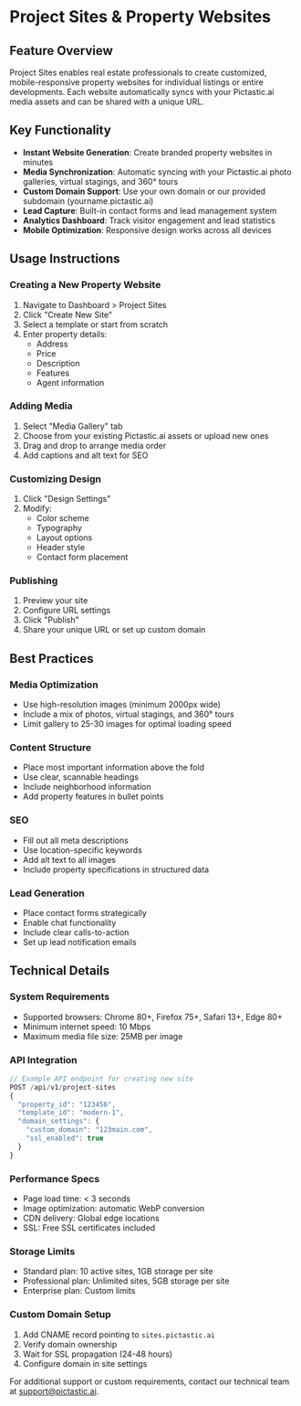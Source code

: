 # Project Sites & Property Websites

## Feature Overview
Project Sites enables real estate professionals to create customized, mobile-responsive property websites for individual listings or entire developments. Each website automatically syncs with your Pictastic.ai media assets and can be shared with a unique URL.

## Key Functionality
- **Instant Website Generation**: Create branded property websites in minutes
- **Media Synchronization**: Automatic syncing with your Pictastic.ai photo galleries, virtual stagings, and 360° tours
- **Custom Domain Support**: Use your own domain or our provided subdomain (yourname.pictastic.ai)
- **Lead Capture**: Built-in contact forms and lead management system
- **Analytics Dashboard**: Track visitor engagement and lead statistics
- **Mobile Optimization**: Responsive design works across all devices

## Usage Instructions

### Creating a New Property Website
1. Navigate to Dashboard > Project Sites
2. Click "Create New Site"
3. Select a template or start from scratch
4. Enter property details:
   - Address
   - Price
   - Description
   - Features
   - Agent information

### Adding Media
1. Select "Media Gallery" tab
2. Choose from your existing Pictastic.ai assets or upload new ones
3. Drag and drop to arrange media order
4. Add captions and alt text for SEO

### Customizing Design
1. Click "Design Settings"
2. Modify:
   - Color scheme
   - Typography
   - Layout options
   - Header style
   - Contact form placement

### Publishing
1. Preview your site
2. Configure URL settings
3. Click "Publish"
4. Share your unique URL or set up custom domain

## Best Practices

### Media Optimization
- Use high-resolution images (minimum 2000px wide)
- Include a mix of photos, virtual stagings, and 360° tours
- Limit gallery to 25-30 images for optimal loading speed

### Content Structure
- Place most important information above the fold
- Use clear, scannable headings
- Include neighborhood information
- Add property features in bullet points

### SEO
- Fill out all meta descriptions
- Use location-specific keywords
- Add alt text to all images
- Include property specifications in structured data

### Lead Generation
- Place contact forms strategically
- Enable chat functionality
- Include clear calls-to-action
- Set up lead notification emails

## Technical Details

### System Requirements
- Supported browsers: Chrome 80+, Firefox 75+, Safari 13+, Edge 80+
- Minimum internet speed: 10 Mbps
- Maximum media file size: 25MB per image

### API Integration
```javascript
// Example API endpoint for creating new site
POST /api/v1/project-sites
{
  "property_id": "123456",
  "template_id": "modern-1",
  "domain_settings": {
    "custom_domain": "123main.com",
    "ssl_enabled": true
  }
}
```

### Performance Specs
- Page load time: < 3 seconds
- Image optimization: automatic WebP conversion
- CDN delivery: Global edge locations
- SSL: Free SSL certificates included

### Storage Limits
- Standard plan: 10 active sites, 1GB storage per site
- Professional plan: Unlimited sites, 5GB storage per site
- Enterprise plan: Custom limits

### Custom Domain Setup
1. Add CNAME record pointing to `sites.pictastic.ai`
2. Verify domain ownership
3. Wait for SSL propagation (24-48 hours)
4. Configure domain in site settings

For additional support or custom requirements, contact our technical team at support@pictastic.ai.